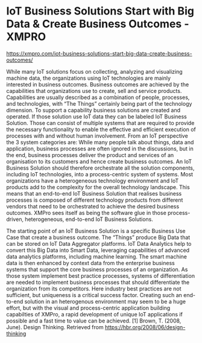 # IoT Business Solutions Start with Big Data & Create Business Outcomes - XMPRO

https://xmpro.com/iot-business-solutions-start-big-data-create-business-outcomes/

While many IoT solutions focus on collecting, analyzing and visualizing machine data, the organizations using IoT technologies are mainly interested in business outcomes. Business outcomes are achieved by the capabilities that organizations use to create, sell and service products. Capabilities are usually described as a combination of people, processes, and technologies, with “The Things” certainly being part of the technology dimension. To support a capability business solutions are created and operated. If those solution use IoT data they can be labeled IoT Business Solution. Those can consist of multiple systems that are required to provide the necessary functionality to enable the effective and efficient execution of processes with and without human involvement.
From an IoT perspective the 3 system categories are:
While many people talk about things, data and application, business processes are often ignored in the discussions, but in the end, business processes deliver the product and services of an organisation to its customers and hence create business outcomes. An IoT Business Solution should therefore orchestrate all the solution components, including IoT technologies, into a process-centric system of systems.
Most organizations have a heterogeneous technology environment and IoT products add to the complexity for the overall technology landscape. This means that an end-to-end IoT Business Solution that realises business processes is composed of different technology products from different vendors that need to be orchestrated to achieve the desired business outcomes.
XMPro sees itself as being the software glue in those process-driven, heterogeneous, end-to-end IoT Business Solutions.


The starting point of an IoT Business Solution is a specific Business Use Case that create a business outcome. The “Things” produce Big Data that can be stored on IoT Data Aggregator platforms. IoT Data Analytics help to convert this Big Data into Smart Data, leveraging capabilities of advanced data analytics platforms, including machine learning. The smart machine data is then enhanced by context data from the enterprise business systems that support the core business processes of an organization. As those system implement best practice processes, systems of differentiation are needed to implement business processes that should differentiate the organization from its competitors. Here industry best practices are not sufficient, but uniqueness is a critical success factor.
Creating such an end-to-end solution in an heterogenous environment may seem to be a huge effort, but with the visual and process-centric application building capabilties of XMPro, a rapid development of unique IoT applications if possible and a fast time to value can be achieved.
[1] Brown, T. (2008, June). Design Thinking. Retrieved from https://hbr.org/2008/06/design-thinking